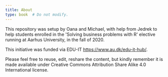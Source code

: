 ```yaml
---
title: About
type: book  # Do not modify.
---
```


This repository was setup by Oana and Michael, with help from Jedrek to help students enrolled in the 'Solving business problems with R' elective running at Aarhus University, in the fall of 2020. 

This initiative was funded via EDU-IT https://www.au.dk/edu-it-hub/. 

Please feel free to reuse, edit, reshare the content, but kindly remember it is made available under Creative Commons Attribution Share Alike 4.0 International license.




